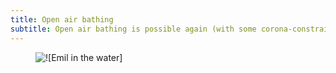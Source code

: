 ```yaml
---
title: Open air bathing
subtitle: Open air bathing is possible again (with some corona-constraints)
---
```

<figure class="breakout">
<img class="mrx-auto" src="/img/IMG_1258.jpg" alt="![Emil in the water]">
</figure>